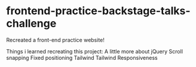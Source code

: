 # frontend-practice-backstage-talks-challenge
Recreated a front-end practice website!

Things i learned recreating this project:
A little more about jQuery
Scroll snapping
Fixed positioning 
Tailwind
Tailwind Responsiveness
